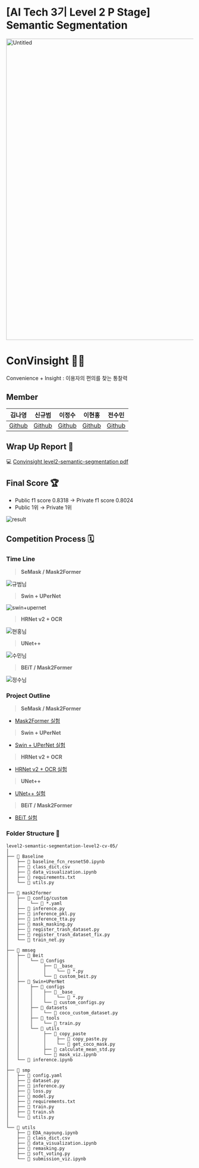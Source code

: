 # 

# [AI Tech 3기 Level 2 P Stage] Semantic Segmentation

<img width="809" alt="Untitled" src="https://user-images.githubusercontent.com/90603530/169448649-0e2d62e9-c41f-441f-9c41-a157ce077e6d.png">


# ConVinsight 🧑‍💻

Convenience + Insight : 이용자의 편의를 찾는 통찰력

## Member
| 김나영 | 신규범 | 이정수 | 이현홍 | 전수민 |  
| :-: | :-: | :-: | :-: | :-: |  
|[Github](https://github.com/dudskrla) | [Github](https://github.com/KyubumShin) | [Github](https://github.com/sw930718) | [Github](https://github.com/Heruing) | [Github](https://github.com/Su-minn) |
## Wrap Up Report 📑

💻 [Convinsight level2-semantic-segmentation pdf](https://github.com/boostcampaitech3/level2-semantic-segmentation-level2-cv-05/files/8842004/Sementic.Segmentation_CV_.05.pdf)   

## Final Score 🏆

- Public f1 score 0.8318 → Private f1 score 0.8024
- Public 1위 → Private 1위

![result](https://user-images.githubusercontent.com/90603530/169448783-e81e83d4-c3d7-4d98-bd58-91d18cc680cb.gif)

## Competition Process 🗓️

### Time Line

> **SeMask / Mask2Former**
> 
![규범님](https://user-images.githubusercontent.com/90603530/169448806-39dfd733-fc6b-4a9d-9bd9-6ba4780d6321.jpg)


> **Swin + UPerNet**
> 
![swin+upernet](https://user-images.githubusercontent.com/90603530/169448819-f5fb222d-ed0f-41d5-bcd6-9097f23e4e13.jpg)


> **HRNet v2 + OCR**
> 
![현홍님](https://user-images.githubusercontent.com/90603530/169448837-55a3c005-2518-4465-a9fa-fe4c8dd0745f.jpg)


> **UNet++**
> 
![수민님](https://user-images.githubusercontent.com/90603530/169448845-5f883d1f-9b52-40ef-a7fb-2bf199744a7a.jpg)


> **BEiT / Mask2Former**
> 
![정수님](https://user-images.githubusercontent.com/90603530/169448857-13ca9e21-663d-494f-ba4f-b97fa222b79b.jpg)


### Project Outline

> **SeMask / Mask2Former**
> 
- [Mask2Former 실험](https://github.com/boostcampaitech3/level2-semantic-segmentation-level2-cv-05/issues/9)

> **Swin + UPerNet**
> 
- [Swin + UPerNet 실험](https://github.com/boostcampaitech3/level2-semantic-segmentation-level2-cv-05/issues/16)

> **HRNet v2 + OCR**
> 
- [HRNet v2 + OCR 실험](https://github.com/boostcampaitech3/level2-semantic-segmentation-level2-cv-05/issues/12)

> **UNet++**
> 
- [UNet++ 실험](https://github.com/boostcampaitech3/level2-semantic-segmentation-level2-cv-05/issues/18)

> **BEiT / Mask2Former**
> 
- [BEiT 실험](https://github.com/boostcampaitech3/level2-semantic-segmentation-level2-cv-05/issues/17)

### Folder Structure 📂

```
level2-semantic-segmentation-level2-cv-05/
│
├── 📂 Baseline
│   ├── 📝 baseline_fcn_resnet50.ipynb
│   ├── 📝 class_dict.csv
│   ├── 📝 data_visualization.ipynb
│   ├── 📝 requirements.txt
│   └── 📝 utils.py
│
├── 📂 mask2former
│   ├── 📂 config/custom
│   │ 	 └── 📝 *.yaml
│   ├── 📝 inference.py
│   ├── 📝 inference_pkl.py
│   ├── 📝 inference_tta.py
│   ├── 📝 mask_masking.py
│   ├── 📝 register_trash_dataset.py
│   ├── 📝 register_trash_dataset_fix.py
│   └── 📝 train_net.py
│
├── 📂 mmseg
│   ├── 📂 Beit
│   │ 	 └── 📂 Configs
│   │ 	      ├── 📂 _base_
│   │ 	      │    └── 📝 *.py
│   │ 	      └── 📝 custom_beit.py
│   ├── 📂 Swin+UPerNet
│   │ 	 ├── 📂 configs
│   │ 	 │    ├── 📂 _base_
│   │ 	 │    │    └── 📝 *.py
│   │ 	 │    └── 📝 custom_configs.py
│   │ 	 ├── 📂 datasets
│   │ 	 │    └── 📝 coco_custom_dataset.py
│   │ 	 ├── 📂 tools
│   │ 	 │    └── 📝 train.py
│   │ 	 └── 📂 utils
│   │ 	      ├── 📂 copy_paste
│   │ 	      │    ├── 📝 copy_paste.py
│   │ 	      │    └── 📝 get_coco_mask.py
│   │ 	      ├── 📝 calculate_mean_std.py
│   │ 	      └── 📝 mask_viz.ipynb
│   └── 📝 inference.ipynb
│
├── 📂 smp
│   ├── 📝 config.yaml
│   ├── 📝 dataset.py
│   ├── 📝 inference.py
│   ├── 📝 loss.py
│   ├── 📝 model.py
│   ├── 📝 requirements.txt
│   ├── 📝 train.py
│   ├── 📝 train.sh
│   └── 📝 utils.py
│
└── 📂 utils
    ├── 📝 EDA_nayoung.ipynb
    ├── 📝 class_dict.csv
    ├── 📝 data_visualization.ipynb
    ├── 📝 remasking.py
    ├── 📝 soft_voting.py
    └── 📝 submission_viz.ipynb
```
